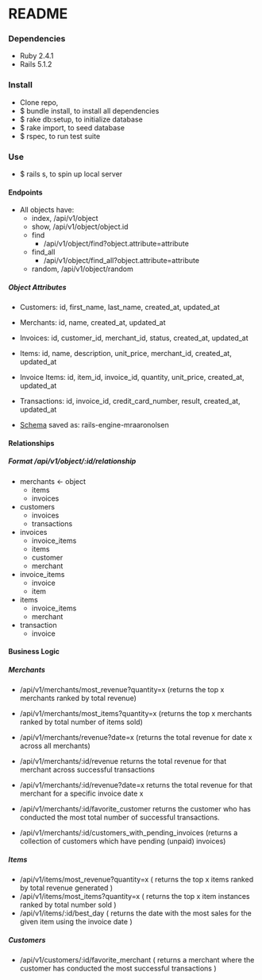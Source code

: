 # README
### Dependencies

* Ruby 2.4.1
* Rails 5.1.2

### Install

* Clone repo, 
* $ bundle install, to install all dependencies
* $ rake db:setup, to initialize database
* $ rake import, to seed database
* $ rspec, to run test suite

### Use

* $ rails s, to spin up local server

#### Endpoints

  * All objects have:
    * index, /api/v1/object
    * show, /api/v1/object/object.id
    * find
      * /api/v1/object/find?object.attribute=attribute
    * find_all
      * /api/v1/object/find_all?object.attribute=attribute
    * random, /api/v1/object/random
    
##### Object Attributes

 * Customers: id, first_name, last_name, created_at, updated_at
 * Merchants: id, name, created_at, updated_at
 * Invoices: id, customer_id, merchant_id, status, created_at, updated_at
 * Items: id, name, description, unit_price, merchant_id, created_at, updated_at
 * Invoice Items: id, item_id, invoice_id, quantity, unit_price, created_at, updated_at
 * Transactions: id, invoice_id, credit_card_number, result, created_at, updated_at

 * [Schema](http://ondras.zarovi.cz/sql/demo/) saved as: rails-engine-mraaronolsen
  
#### Relationships
##### Format /api/v1/object/:id/relationship
 
  * merchants <- object
    * items
    * invoices
  * customers
    * invoices
    * transactions
  * invoices
    * invoice_items
    * items
    * customer
    * merchant
  * invoice_items
    * invoice
    * item
  * items
    * invoice_items
    * merchant
  * transaction
    * invoice

#### Business Logic

##### Merchants
 * /api/v1/merchants/most_revenue?quantity=x (returns the top x merchants ranked by total revenue)
 * /api/v1/merchants/most_items?quantity=x (returns the top x merchants ranked by total number of items sold)
 * /api/v1/merchants/revenue?date=x (returns the total revenue for date x across all merchants)

 * /api/v1/merchants/:id/revenue returns the total revenue for that merchant across successful transactions
 * /api/v1/merchants/:id/revenue?date=x returns the total revenue for that merchant for a specific invoice date x
 * /api/v1/merchants/:id/favorite_customer returns the customer who has conducted the most total number of successful transactions.
 * /api/v1/merchants/:id/customers_with_pending_invoices (returns a collection of customers which have pending (unpaid) invoices)
  
##### Items
 * /api/v1/items/most_revenue?quantity=x ( returns the top x items ranked by total revenue generated )
 * /api/v1/items/most_items?quantity=x ( returns the top x item instances ranked by total number sold )
 * /api/v1/items/:id/best_day ( returns the date with the most sales for the given item using the invoice date )
   
##### Customers
 * /api/v1/customers/:id/favorite_merchant ( returns a merchant where the customer has conducted the most successful transactions )
